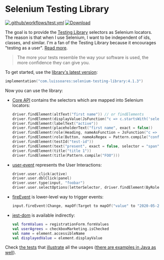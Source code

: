 # Selenium Testing Library

[![.github/workflows/test.yml](https://github.com/lsoares/selenium-testing-library/actions/workflows/test.yml/badge.svg)](https://github.com/lsoares/selenium-testing-library/actions/workflows/test.yml)
[![Download](https://img.shields.io/maven-central/v/com.luissoares/selenium-testing-library?logo=apache%20maven)](https://search.maven.org/artifact/com.luissoares/selenium-testing-library)

The goal is to provide the [Testing Library](http://testing-library.com) selectors as Selenium locators.
The reason is that when I use Selenium, I want to be independent of ids, classes, and similar.
I'm a fan of the Testing Library because it encourages "testing as a
user". [Read more](https://medium.com/codex/the-testing-library-meets-selenium-5f74cc712114).

> The more your tests resemble the way your software is used,
> the more confidence they can give you.

To get started, use
the [library's latest version](https://search.maven.org/artifact/com.luissoares/selenium-testing-library):

```kotlin
implementation("com.luissoares:selenium-testing-library:4.1.3")
```

Now you can use the library:
- [Core API](https://testing-library.com/docs) contains the selectors which are mapped into Selenium locators:
    ```kotlin
    driver.findElement(altText("first name")) // or findElements
    driver.findElement(displayValue(JsFunction("c => c.startsWith('selen')")))
    driver.findElement(labelText("active"))
    driver.findElement(placeholderText("first name", exact = false))
    driver.findElement(role(Heading, nameAsFunction = JsFunction("c => c.startsWith('something')")))
    driver.findElement(role(Button, nameAsRegex = Pattern.compile("confirm")))
    driver.findElement(testId("test-id"))
    driver.findElement(text("present", exact = false, selector = "span"))
    driver.findElement(title("title 1"))
    driver.findElement(title(Pattern.compile("FOO")))
    ```

- [user-event](https://testing-library.com/docs/user-event/intro) represents the User Interactions:
   ```kotlin
   driver.user.click(active)
   driver.user.dblClick(panel)
   driver.user.type(input, "foobar")
   driver.user.selectOptions(letterSelector, driver.findElement(ByRole(ListBox, name = "C")))
   ```

- [fireEvent](https://testing-library.com/docs/dom-testing-library/api-events) is lower-level way to trigger events:
  ```kotlin
  input.fireEvent(Change, mapOf(Target to mapOf("value" to "2020-05-24")))
  ```

- [jest-dom](https://testing-library.com/docs/ecosystem-jest-dom) is available indirectly:
  ```kotlin
  val formValues = registrationForm.formValues
  val userAgrees = checkboxMarketing.isChecked
  val name = element.accessibleName
  val displayedValue = element.displayValue
  ```

Check [the tests](/lib/src/test/kotlin/seleniumtestinglib)
that [illustrate](https://medium.com/codex/towards-self-documenting-code-371364bdccbb) all the usages
([there are examples in Java as well](/lib/src/test/java)).